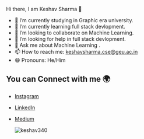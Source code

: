 
<hi align = "center">Hi there, I am Keshav Sharma 👋</h1>
- 🔭 I’m currently studying in Graphic era university.
- 🌱 I’m currently learning full stack devlopment.
- 👯 I’m looking to collaborate on Machine Learning.
- 🤔 I’m looking for help in full stack devlopment.
- 💬 Ask me about Machine Learning .
- 📫 How to reach me: keshavsharma.cse@geu.ac.in
- 😄 Pronouns: He/Him

## You can Connect with me 🌍
- [Instagram](https://www.instagram.com/_keshav_sharma_0/)
- [LinkedIn](inkedin.com/in/keshav-sharma2/)
- [Medium](https://medium.com/@datageeks84)

  <img src="https://github-readme-stats.vercel.app/api?username=keshav340&show_icons=true" alt="keshav340">
</p>



